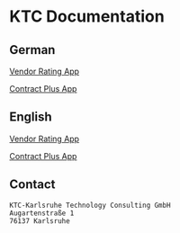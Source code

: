 # KTC Documentation

## German

[Vendor Rating App](./vendor-rating-app/de/vandor-rating-app.md)

[Contract Plus App](https://github.com/KTC-GmbH/documentation/tree/main/ContractPlus/DE/ContractPlus.md)

## English

[Vendor Rating App](./vendor-rating-app/en/vandor-rating-app.md)

[Contract Plus App](https://github.com/KTC-GmbH/documentation/tree/main/ContractPlus/EN/ContractPlus.md)



## Contact

```
KTC-Karlsruhe Technology Consulting GmbH
Augartenstraße 1
76137 Karlsruhe
```
